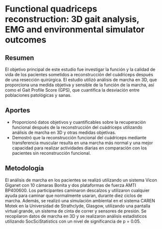 # Functional quadriceps reconstruction: 3D gait analysis, EMG and environmental simulator outcomes

## Resumen
El objetivo principal de este estudio fue investigar la función y la calidad de vida de los pacientes 
sometidos a reconstrucción del cuádriceps después de una resección quirúrgica. El estudio utilizó 
análisis de marcha en 3D, que proporciona una medida objetiva y sensible de la función de la marcha, 
así como el Gait Profile Score (GPS), que cuantifica la desviación entre poblaciones patológicas y sanas. 

## Aportes
* Proporcionó datos objetivos y cuantificables sobre la recuperación funcional después de la reconstrucción del cuádriceps utilizando análisis de marcha en 3D y otras medidas objetivas.
* Demostró que la reconstrucción funcional del cuádriceps mediante transferencia muscular resulta en una marcha más normal y una mejor capacidad para realizar actividades diarias en comparación con los pacientes sin reconstrucción funcional.

## Metodología
El análisis de marcha en los pacientes se realizó utilizando un sistema Vicon Giganet con 10 cámaras Bonita y dos plataformas de 
fuerza AMTI BP400600. Los participantes caminaron descalzos y utilizaron cualquier ayuda para caminar que normalmente usaran, durante 
diez ciclos de marcha. Además, se realizó una simulación ambiental en el sistema CAREN Motek en la Universidad de Strathclyde, Glasgow, 
utilizando una pantalla virtual grande, un sistema de cinta de correr y sensores de presión. Se recopilaron datos de marcha en 3D y se 
realizaron análisis estadísticos utilizando SocSciStatistics con un nivel de significancia de p = 0.05.



